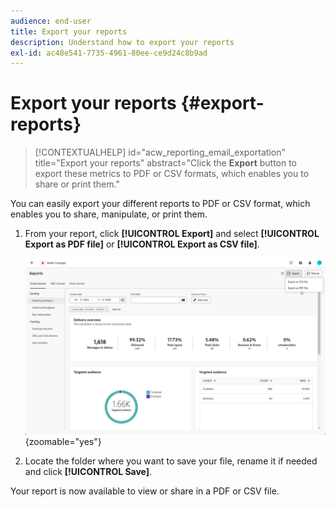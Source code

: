 ```yaml
---
audience: end-user
title: Export your reports
description: Understand how to export your reports
exl-id: ac48e541-7735-4961-80ee-ce9d24c8b9ad
---
```

# Export your reports {#export-reports}

>[!CONTEXTUALHELP]
>id="acw_reporting_email_exportation"
>title="Export your reports"
>abstract="Click the **Export** button to export these metrics to PDF or CSV formats, which enables you to share or print them."

You can easily export your different reports to PDF or CSV format, which enables you to share, manipulate, or print them.

1. From your report, click **[!UICONTROL Export]** and select **[!UICONTROL Export as PDF file]** or **[!UICONTROL Export as CSV file]**.

    ![](assets/global_report_export.png){zoomable="yes"}

1. Locate the folder where you want to save your file, rename it if needed and click **[!UICONTROL Save]**.

Your report is now available to view or share in a PDF or CSV file.
